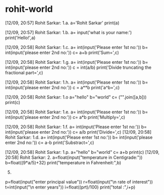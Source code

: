 # rohit-world
[12/09, 20:57] Rohit Sarkar: 1.a. 
a='Rohit Sarkar'
print(a)

[12/09, 20:57] Rohit Sarkar: 1.b.
a= input('what is your name:')
print('Hello!',a)

[12/09, 20:58] Rohit Sarkar: 1.c.
a= int(input('Please enter 1st no:'))
b= int(input('please enter 2nd no:'))
c= a+b
print('Sum=',c)

[12/09, 20:58] Rohit Sarkar: 1.g.
a= int(input('Please enter 1st no:'))
b= int(input('please enter 2nd no:'))
c = int(a/b)
print('Divide truncating the fractional part=',c)

[12/09, 20:58] Rohit Sarkar: 1.h.
a= int(input('Please enter 1st no:'))
b= int(input('please enter 2nd no:'))
c = a**b
print('a^b=',c)

[12/09, 20:58] Rohit Sarkar: 1.o
a="hello"
b="world"
c= ("".join([a,b]))
print(c)

[12/09, 20:58] Rohit Sarkar: 1.e.
a= int(input('Please enter 1st no:'))
b= int(input('please enter 2nd no:'))
c= a*b
print('Multiply=',c)

[12/09, 20:58] Rohit Sarkar: 1.f.
a= int(input('Please enter 1st no:'))
b= int(input('please enter 2nd no:'))
c= a/b
print('Divide=',c)
[12/09, 20:58] Rohit Sarkar: 1.d.
a= int(input('Please enter 1st no:'))
b= int(input('please enter 2nd no:'))
c= a-b
print('Substract=',c)

[12/09, 20:58] Rohit Sarkar: 1.p.
a="hello"
b="world"
c= a+b
print(c)
[12/09, 20:58] Rohit Sarkar: 2.
a=float(input("temperature in Centigrade:"))
b=float((9*a/5)+32)
print("temperature in Fahrenheit:",b)

5.
p=float(input("enter principal value"))
r=float(input("\n rate of interest"))
t=int(input("\n enter years"))
i=float((p*r*t)/100)
print("total :",i+p)

